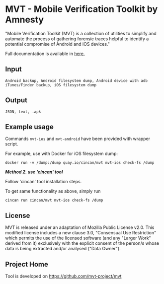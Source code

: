 # MVT - Mobile Verification Toolkit by Amnesty

"Mobile Verification Toolkit (MVT) is a collection of utilities to simplify and automate the process of gathering forensic traces helpful to identify a potential compromise of Android and iOS devices."

Full documentation is available in [here.](https://mvt.readthedocs.io/en/latest/index.html)

## Input

```
Android backup, Android filesystem dump, Android device with adb
iTunes/Finder backup, iOS filesystem dump
```

## Output

```
JSON, text, .apk
```

## Example usage

Commands `mvt-ios` and `mvt-android` have been provided with wrapper script.

For example, use with Docker for iOS filesystem dump:

```
docker run -v /dump:/dump quay.io/cincan/mvt mvt-ios check-fs /dump
```

***Method 2. use ['cincan'](https://gitlab.com/CinCan/cincan-command) tool*** 

Follow 'cincan' tool installation steps. 

To get same functionality as above, simply run

```console
cincan run cincan/mvt mvt-ios check-fs /dump
```


## License

MVT is released under an adaptation of Mozilla Public License v2.0. This modified license includes a new clause 3.0, "Consensual Use Restriction" which permits the use of the licensed software (and any "Larger Work" derived from it) exclusively with the explicit consent of the person/s whose data is being extracted and/or analysed ("Data Owner").

## Project Home

Tool is developed on https://github.com/mvt-project/mvt

